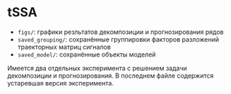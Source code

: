 # tSSA

- ```figs/```: графики резльтатов декомпозиции и прогнозирования рядов
- ```saved_grouping/```: сохранённые группировки факторов разложений траекторных матриц сигналов
- ```saved_model/```: сохранённые объекты моделей

Имеется два отдельных эксперимента с решением задачи декомпозиции и прогнозирования. В последнем файле содержится устаревшая версия эксперимента.
